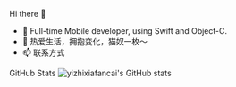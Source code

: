 
Hi there 👋
- 🔭  Full-time Mobile developer, using Swift and Object-C.
- 🌱  热爱生活，拥抱变化，猫奴一枚～
- 📫  联系方式

GitHub Stats
![yizhixiafancai's GitHub stats](https://github-readme-stats.vercel.app/api?username=yizhixiafancai&count_private=true)
